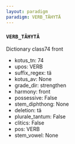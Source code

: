 ```yaml
---
layout: paradigm
paradigm: VERB_TÄHYTÄ
---
```

### ` VERB_TÄHYTÄ `

Dictionary class74 front 
* kotus_tn: 74
* upos: VERB
* suffix_regex: tä
* kotus_av: None
* grade_dir: strengthen
* harmony: front
* possessive: False
* stem_diphthong: None
* deletion: tä
* plurale_tantum: False
* clitics: False
* pos: VERB
* stem_vowel: None
